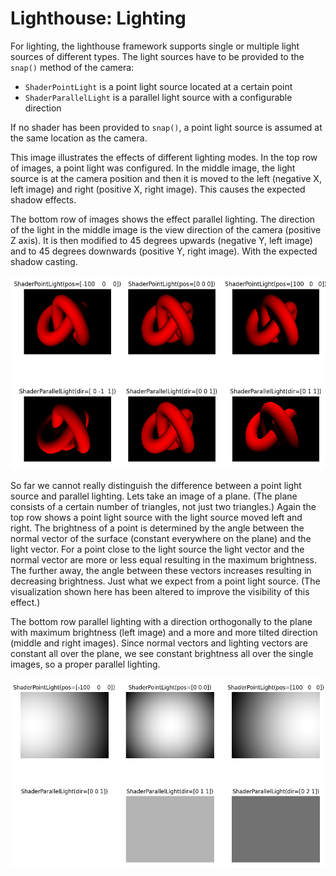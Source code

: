 # Lighthouse: Lighting

For lighting, the lighthouse framework supports single or multiple light sources of different types. The light sources have to be provided to the `snap()` method of the camera:

* `ShaderPointLight` is a point light source located at a certain point
* `ShaderParallelLight` is a parallel light source with a configurable direction

If no shader has been provided to `snap()`, a point light source is assumed at the same location as the camera.

This image illustrates the effects of different lighting modes. In the top row of images, a point light was configured. In the middle image, the light source is at the camera position and then it is moved to the left (negative X, left image) and right (positive X, right image). This causes the expected shadow effects.

The bottom row of images shows the effect parallel lighting. The direction of the light in the middle image is the view direction of the camera (positive Z axis). It is then modified to 45 degrees upwards (negative Y, left image) and to 45 degrees downwards (positive Y, right image). With the expected shadow casting.

![](images/knot.png)

So far we cannot really distinguish the difference between a point light source and parallel lighting. Lets take an image of a plane. (The plane consists of a certain number of triangles, not just two triangles.) Again the top row shows a point light source with the light source moved left and right. The brightness of a point is determined by the angle between the normal vector of the surface (constant everywhere on the plane) and the light vector. For a point close to the light source the light vector and the normal vector are more or less equal resulting in the maximum brightness. The further away, the angle between these vectors increases resulting in decreasing brightness. Just what we expect from a point light source. (The visualization shown here has been altered to improve the visibility of this effect.)

The bottom row parallel lighting with a direction orthogonally to the plane with maximum brightness (left image) and a more and more tilted direction (middle and right images). Since normal vectors and lighting vectors are constant all over the plane, we see constant brightness all over the single images, so a proper parallel lighting.

![](images/plane.png)
